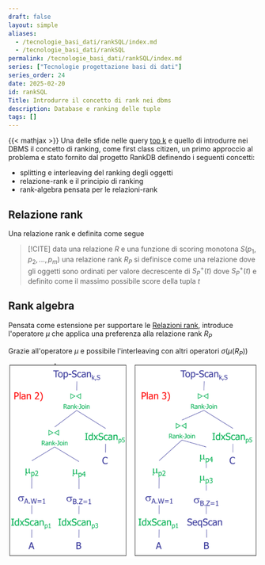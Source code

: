 ```yaml
---
draft: false
layout: simple
aliases:
  - /tecnologie_basi_dati/rankSQL/index.md
  - /tecnologie_basi_dati/rankSQL
permalink: /tecnologie_basi_dati/rankSQL/index.md
series: ["Tecnologie progettazione basi di dati"]
series_order: 24
date: 2025-02-20
id: rankSQL
Title: Introdurre il concetto di rank nei dbms
description: Database e ranking delle tuple
tags: []
---
```


{{< mathjax >}}
Una delle sfide nelle query [top k](/tecnologie_basi_dati/top_k_queries) e quello  di introdurre nei DBMS il concetto di ranking, come first class citizen, un primo approccio al problema e stato fornito dal progetto RankDB definendo i seguenti concetti:

- splitting e interleaving del ranking degli oggetti
- relazione-rank e il principio di ranking
- rank-algebra pensata per le relazioni-rank

## Relazione rank

Una relazione rank e definita come segue

>[!CITE] data una relazione $R$ e una funzione di scoring monotona $S(p_1,p_2,...,p_m)$  una relazione rank  $R_P$ si definisce come una relazione dove gli oggetti sono ordinati per valore decrescente di $S_P^+(t)$ dove $S_P^+(t)$ e definito come il massimo possibile score della tupla $t$

## Rank algebra

Pensata come estensione per supportare le [Relazioni rank](#relazione-rank), introduce l'operatore $\mu$ che applica una preferenza alla relazione rank $R_P$

Grazie all'operatore $\mu$ e possibile l'interleaving con altri operatori $\sigma(\mu(R_P))$

![](operatore_mu.png)
